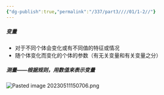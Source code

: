```yaml
---
{"dg-publish":true,"permalink":"/337/part3////01/1-2//"}
---
```



##### 变量
- 对于不同个体会变化或有不同值的特征或情况
- 随个体变化而变化的个体的参数（有无关变量和有关变量之分）
##### 测量——根据规则，用数值来表示变量
![Pasted image 20230511150706.png](/img/user/image/Pasted%20image%2020230511150706.png)